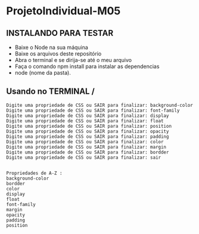 # ProjetoIndividual-M05




## INSTALANDO PARA TESTAR

- Baixe o Node na sua máquina
- Baixe os arquivos deste repositório
- Abra o terminal e se dirija-se até o meu arquivo
- Faça o comando npm install para instalar as dependencias
- node (nome da pasta).

## Usando no TERMINAL /

```
Digite uma propriedade de CSS ou SAIR para finalizar: background-color
Digite uma propriedade de CSS ou SAIR para finalizar: font-family
Digite uma propriedade de CSS ou SAIR para finalizar: display
Digite uma propriedade de CSS ou SAIR para finalizar: float
Digite uma propriedade de CSS ou SAIR para finalizar: position
Digite uma propriedade de CSS ou SAIR para finalizar: opacity
Digite uma propriedade de CSS ou SAIR para finalizar: padding
Digite uma propriedade de CSS ou SAIR para finalizar: color
Digite uma propriedade de CSS ou SAIR para finalizar: margin
Digite uma propriedade de CSS ou SAIR para finalizar: bordder
Digite uma propriedade de CSS ou SAIR para finalizar: sair


Propriedades de A-Z :
background-color
bordder
color
display
float
font-family
margin
opacity
padding
position
```
